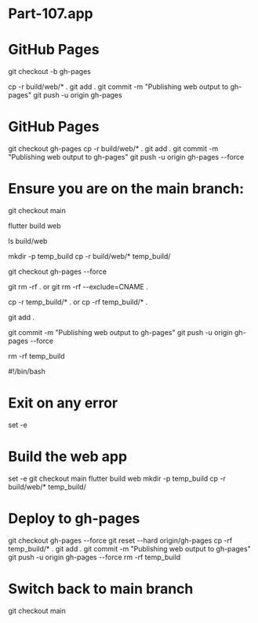 # Part-107.app

# GitHub Pages
git checkout -b gh-pages

cp -r build/web/* .
git add .
git commit -m "Publishing web output to gh-pages"
git push -u origin gh-pages

# GitHub Pages
git checkout gh-pages
cp -r build/web/* .
git add .
git commit -m "Publishing web output to gh-pages"
git push -u origin gh-pages --force


# Ensure you are on the main branch:


git checkout main

flutter build web

ls build/web

mkdir -p temp_build
cp -r build/web/* temp_build/

git checkout gh-pages --force

git rm -rf .
    or
git rm -rf --exclude=CNAME .



cp -r temp_build/* .
    or
cp -rf temp_build/* .

git add .

git commit -m "Publishing web output to gh-pages"
git push -u origin gh-pages --force

rm -rf temp_build


#!/bin/bash

# Exit on any error
set -e

# Build the web app
set -e
git checkout main
flutter build web
mkdir -p temp_build
cp -r build/web/* temp_build/

# Deploy to gh-pages
git checkout gh-pages --force
git reset --hard origin/gh-pages
cp -rf temp_build/* .
git add .
git commit -m "Publishing web output to gh-pages"
git push -u origin gh-pages --force
rm -rf temp_build

# Switch back to main branch
git checkout main
